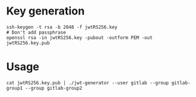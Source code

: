 # Key generation

    ssh-keygen -t rsa -b 2048 -f jwtRS256.key
    # Don't add passphrase
    openssl rsa -in jwtRS256.key -pubout -outform PEM -out jwtRS256.key.pub

# Usage

    cat jwtRS256.key.pub | ./jwt-generator --user gitlab --group gitlab-group1 --group gitlab-group2